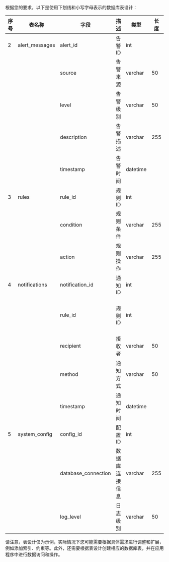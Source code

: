 根据您的要求，以下是使用下划线和小写字母表示的数据库表设计：

| 序号 | 表名称           | 字段                   | 描述                                       | 类型    | 长度 | 备注                       |
|------|----------------|------------------------|--------------------------------------------|---------|------|----------------------------|
| 2    | alert_messages | alert_id               | 告警ID                                     | int     |      | 主键，自增                  |
|      |                | source                 | 告警来源                                   | varchar | 50   |                            |
|      |                | level                  | 告警级别                                   | varchar | 50   |                            |
|      |                | description            | 告警描述                                   | varchar | 255  |                            |
|      |                | timestamp              | 告警时间                                   | datetime|      |                            |
| 3    | rules          | rule_id                | 规则ID                                     | int     |      | 主键，自增                  |
|      |                | condition              | 规则条件                                   | varchar | 255  |                            |
|      |                | action                 | 规则操作                                   | varchar | 255  |                            |
| 4    | notifications  | notification_id        | 通知ID                                     | int     |      | 主键，自增                  |
|      |                | rule_id                | 规则ID                                     | int     |      | 外键，关联rules表的rule_id   |
|      |                | recipient              | 接收者                                     | varchar | 50   |                            |
|      |                | method                 | 通知方式                                   | varchar | 50   | 邮件、短信、即时消息等        |
|      |                | timestamp              | 通知时间                                   | datetime|      |                            |
| 5    | system_config  | config_id              | 配置ID                                     | int     |      | 主键，自增                  |
|      |                | database_connection    | 数据库连接信息                             | varchar | 255  |                            |
|      |                | log_level              | 日志级别                                   | varchar | 50   |                            |

请注意，表设计仅为示例，实际情况下您可能需要根据具体需求进行调整和扩展，例如添加索引、约束等。此外，还需要根据表设计创建相应的数据库表，并在应用程序中进行数据访问和操作。